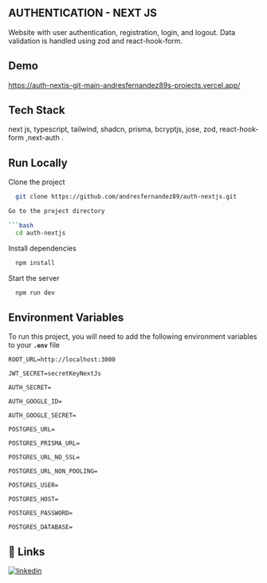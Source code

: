 ## AUTHENTICATION - NEXT JS

Website with user authentication, registration, login, and logout. Data validation is handled using zod and react-hook-form.

## Demo

https://auth-nextjs-git-main-andresfernandez89s-projects.vercel.app/

## Tech Stack

next js, typescript, tailwind, shadcn, prisma, bcryptjs, jose, zod, react-hook-form ,next-auth .

## Run Locally

Clone the project

````bash
  git clone https://github.com/andresfernandez89/auth-nextjs.git

Go to the project directory

```bash
  cd auth-nextjs
````

Install dependencies

```bash
  npm install
```

Start the server

```bash
  npm run dev
```

## Environment Variables

To run this project, you will need to add the following environment variables to your **`.env`** file

`ROOT_URL=http://localhost:3000`

`JWT_SECRET=secretKeyNextJs`

`AUTH_SECRET=`

`AUTH_GOOGLE_ID=`

`AUTH_GOOGLE_SECRET=`

`POSTGRES_URL=`

`POSTGRES_PRISMA_URL=`

`POSTGRES_URL_NO_SSL=`

`POSTGRES_URL_NON_POOLING=`

`POSTGRES_USER=`

`POSTGRES_HOST=`

`POSTGRES_PASSWORD=`

`POSTGRES_DATABASE=`

## 🔗 Links

[![linkedin](https://img.shields.io/badge/linkedin-0A66C2?style=for-the-badge&logo=linkedin&logoColor=white)](https://www.linkedin.com/in/andresfernandez89/)
